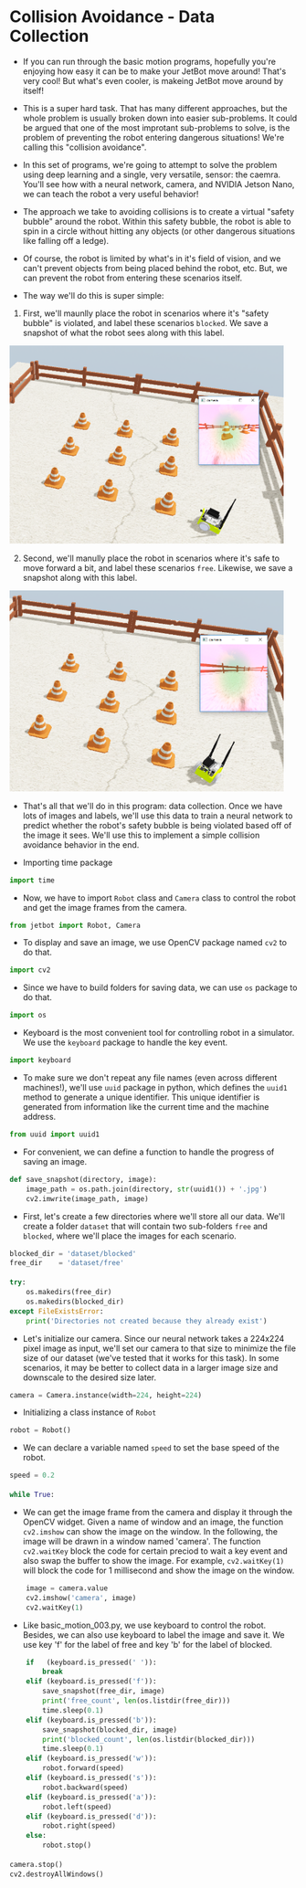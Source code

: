 # **Collision Avoidance - Data Collection**

* If you can run through the basic motion programs, hopefully you're
enjoying how easy it can be to make your JetBot move around! That's
very cool! But what's even cooler, is makeing JetBot move around by
itself!

* This is a super hard task. That has many different approaches, but
the whole problem is usually broken down into easier sub-problems.
It could be argued that one of the most improtant sub-problems to 
solve, is the problem of preventing the robot entering dangerous
situations! We're calling this "collision avoidance".

* In this set of programs, we're going to attempt to solve the problem
using deep learning and a single, very versatile, sensor: the caemra.
You'll see how with a neural network, camera, and NVIDIA Jetson Nano,
we can teach the robot a very useful behavior!

* The approach we take to avoiding collisions is to create a virtual
"safety bubble" around the robot. Within this safety bubble, the 
robot is able to spin in a circle without hitting any objects (or
other dangerous situations like falling off a ledge).

* Of course, the robot is limited by what's in it's field of vision,
and we can't prevent objects from being placed behind the robot, etc.
But, we can prevent the robot from entering these scenarios itself.

* The way we'll do this is super simple:

1. First, we'll maunlly place the robot in scenarios where it's 
"safety bubble" is violated, and label these scenarios `blocked`.
We save a snapshot of what the robot sees along with this label.

<p float="left"><img src="https://github.com/clifflin-isaacspace/Guideline/blob/main/Lesson/02.bmp" width="480" title="Feature_map" /></p>

2. Second, we'll manully place the robot in scenarios where it's safe
to move forward a bit, and label these scenarios `free`. Likewise, 
we save a snapshot along with this label.

<p float="left"><img src="https://github.com/clifflin-isaacspace/Guideline/blob/main/Lesson/01.bmp" width="480" title="Feature_map" /></p>

* That's all that we'll do in this program: data collection. Once we
have lots of images and labels, we'll use this data to train a neural
network to predict whether the robot's safety bubble is being violated
based off of the image it sees. We'll use this to implement a simple 
collision avoidance behavior in the end.

* Importing time package

```python
import time
```


* Now, we have to import `Robot` class and `Camera` class to control 
the robot and get the image frames from the camera.

                                    
```python
from jetbot import Robot, Camera
```


* To display and save an image, we use OpenCV package named `cv2` to 
do that.

```python
import cv2
```


* Since we have to build folders for saving data, we can use `os` 
package to do that.
                                    
```python
import os
```


* Keyboard is the most convenient tool for controlling robot in a 
simulator. We use the `keyboard` package to handle the key event.

                                    
```python
import keyboard
```

                                  
* To make sure we don't repeat any file names (even across different 
machines!), we'll use `uuid` package in python, which defines the 
`uuid1` method to generate a unique identifier. This unique identifier 
is generated from information like the current time and the machine 
address.

                                    
```python
from uuid import uuid1
```

                                    
* For convenient, we can define a function to handle the progress of
saving an image.
                                    
```python
def save_snapshot(directory, image):
    image_path = os.path.join(directory, str(uuid1()) + '.jpg')
    cv2.imwrite(image_path, image)
```

    
* First, let's create a few directories where we'll store all our 
data. We'll create a folder `dataset` that will contain two sub-folders
`free` and `blocked`, where we'll place the images for each scenario.
                                    
```python
blocked_dir = 'dataset/blocked'
free_dir    = 'dataset/free'

try:
    os.makedirs(free_dir)
    os.makedirs(blocked_dir)
except FileExistsError:
    print('Directories not created because they already exist')


```


* Let's initialize our camera. Since our neural network takes 
a 224x224 pixel image as input, we'll set our camera to that size 
to minimize the file size of our dataset (we've tested that it works
for this task). In some scenarios, it may be better to collect data 
in a larger image size and downscale to the desired size later.
                                    
```python
camera = Camera.instance(width=224, height=224)
```


* Initializing a class instance of `Robot`
                                    
```python
robot = Robot()
```

                                    
* We can declare a variable named `speed` to set the base speed 
of the robot.

                                    
```python
speed = 0.2
                                    
while True:

```

                                    
* We can get the image frame from the camera and display it 
through the OpenCV widget. Given a name of window and an image, 
the function `cv2.imshow` can show the image on the window. 
In the following, the image will be drawn in a window named 
'camera'. The function `cv2.waitKey` block the code for certain
preciod to wait a key event and also swap the buffer to show 
the image. For example, `cv2.waitKey(1)` will block the code 
for 1 millisecond and show the image on the window.

                                    
```python
    image = camera.value
    cv2.imshow('camera', image)
    cv2.waitKey(1)

```

                                    
* Like basic_motion_003.py, we use keyboard to control the robot.
Besides, we can also use keyboard to label the image and save it.
We use key 'f' for the label of free and key 'b' for the label 
of blocked.

                                    
```python
    if   (keyboard.is_pressed(' ')):
        break
    elif (keyboard.is_pressed('f')):
        save_snapshot(free_dir, image)
        print('free_count', len(os.listdir(free_dir)))
        time.sleep(0.1)
    elif (keyboard.is_pressed('b')):
        save_snapshot(blocked_dir, image)
        print('blocked_count', len(os.listdir(blocked_dir)))
        time.sleep(0.1)
    elif (keyboard.is_pressed('w')):
        robot.forward(speed)
    elif (keyboard.is_pressed('s')):
        robot.backward(speed)
    elif (keyboard.is_pressed('a')):
        robot.left(speed)
    elif (keyboard.is_pressed('d')):
        robot.right(speed)
    else:
        robot.stop()

camera.stop()
cv2.destroyAllWindows()

```
